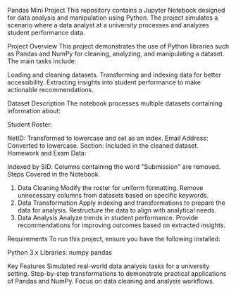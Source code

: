 Pandas Mini Project
This repository contains a Jupyter Notebook designed for data analysis and manipulation using Python. The project simulates a scenario where a data analyst at a university processes and analyzes student performance data.

Project Overview
This project demonstrates the use of Python libraries such as Pandas and NumPy for cleaning, analyzing, and manipulating a dataset. The main tasks include:

Loading and cleaning datasets.
Transforming and indexing data for better accessibility.
Extracting insights into student performance to make actionable recommendations.

Dataset Description
The notebook processes multiple datasets containing information about:

Student Roster:

NetID: Transformed to lowercase and set as an index.
Email Address: Converted to lowercase.
Section: Included in the cleaned dataset.
Homework and Exam Data:

Indexed by SID.
Columns containing the word "Submission" are removed.
Steps Covered in the Notebook
1. Data Cleaning
Modify the roster for uniform formatting.
Remove unnecessary columns from datasets based on specific keywords.
2. Data Transformation
Apply indexing and transformations to prepare the data for analysis.
Restructure the data to align with analytical needs.
3. Data Analysis
Analyze trends in student performance.
Provide recommendations for improving outcomes based on extracted insights.

Requirements
To run this project, ensure you have the following installed:

Python 3.x
Libraries:
numpy
pandas

Key Features
Simulated real-world data analysis tasks for a university setting.
Step-by-step transformations to demonstrate practical applications of Pandas and NumPy.
Focus on data cleaning and analysis workflows.
